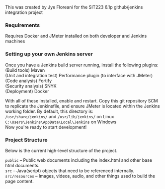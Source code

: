 This was created by Jye Floreani for the SIT223 6.1p github/jenkins integration project

### Requirements
Requires Docker and JMeter installed on both developer and Jenkins machines

### Setting up your own Jenkins server
Once you have a Jenkins build server running, install the following plugins:<br />
(Build tools) Maven<br />
(Unit and integration test) Performance plugin (to interface with JMeter)<br />
(Code analysis) Fortify<br />
(Security analysis) SNYK<br />
(Deployment) Docker<br />

With all of these installed, enable and restart. Copy this git repository SCM to replicate the Jenkinsfile, and ensure JMeter is located within the Jenkins working folder. By default, this directory is:<br />
`/usr/share/jenkins/` and `/usr/lib/jenkins/` on Linux<br />
`C:\Users\Jenkins\AppData\Local\Jenkins` on Windows<br />
Now you're ready to start development!

### Project Structure
Below is the current high-level structure of the project.

`public` – Public web documents including the index.html and other base html documents.<br />
`src` – Java(script) objects that need to be referenced internally.<br />
`src/resources` – Images, videos, audio, and other things used to build the page content.<br />
